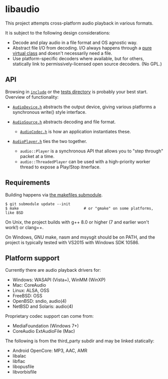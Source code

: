# libaudio

This project attempts cross-platform audio playback in various formats.

It is subject to the following design considerations:

* Decode and play audio in a file format and OS agnostic way.
* Abstract file I/O from decoding.  I/O always happens through a [pure virtual class][1] and doesn't necessarily need a file.
* Use platform-specific decoders where available, but for others, statically link to permissively-licensed open source decoders.  (No GPL.)

## API

Browsing in [`include`][2] or the [tests directory][3] is probably your best start.
Overview of functionality:

* [`AudioDevice.h`][4] abstracts the output device, giving various platforms a synchronous write() style interface.

* [`AudioSource.h`][5] abstracts decoding and file format.
    - [`AudioCodec.h`][6] is how an application instantiates these.

* [`AudioPlayer.h`][7] ties the two together.
    - `audio::Player` is a synchronous API that allows you to "step through" packet at a time.
    - `audio::ThreadedPlayer` can be used with a high-priority worker thread to expose a Play/Stop itnerface.

## Requirements

Building happens via [the makefiles submodule][8].

    $ git submodule update --init
    $ make                             # or "gmake" on some platforms, like BSD

On Unix, the project builds with g++ 8.0 or higher (7 and earlier won't work!)
or clang++.

On Windows, GNU make, nasm and msysgit should be on PATH, and the project is
typically tested with VS2015 with Windows SDK 10586.

## Platform support

Currently there are audio playback drivers for:

* Windows: WASAPI (Vista+), WinMM (WinXP)
* Mac: CoreAudio
* Linux: ALSA, OSS
* FreeBSD: OSS
* OpenBSD: sndio, audio(4)
* NetBSD and Solaris: audio(4)

Proprietary codec support can come from:

* MediaFoundation (Windows 7+)
* CoreAudio ExtAudioFile (Mac)

The following is from the third_party subdir and may be linked statically:

* Android OpenCore: MP3, AAC, AMR
* libalac
* libflac
* libopusfile 
* libvorbisfile

[1]: https://github.com/asveikau/common/blob/master/include/common/c%2B%2B/stream.h
[2]: https://github.com/asveikau/audio/tree/master/include
[3]: https://github.com/asveikau/audio/blob/master/src/test
[4]: https://github.com/asveikau/audio/blob/master/include/AudioDevice.h
[5]: https://github.com/asveikau/audio/blob/master/include/AudioSource.h
[6]: https://github.com/asveikau/audio/blob/master/include/AudioCodec.h
[7]: https://github.com/asveikau/audio/blob/master/include/AudioPlayer.h
[8]: https://github.com/asveikau/makefiles

